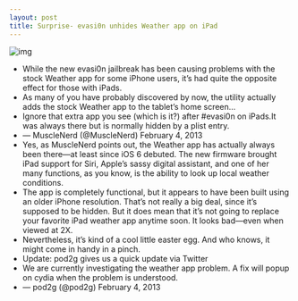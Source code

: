 ```yaml
---
layout: post
title: Surprise- evasi0n unhides Weather app on iPad
---
```

![img](http://media.idownloadblog.com/wp-content/uploads/2013/02/ipad-weather-app.png)
* While the new evasi0n jailbreak has been causing problems with the stock Weather app for some iPhone users, it’s had quite the opposite effect for those with iPads.
* As many of you have probably discovered by now, the utility actually adds the stock Weather app to the tablet’s home screen…
* Ignore that extra app you see (which is it?) after #evasi0n on iPads.It was always there but is normally hidden by a plist entry.
* — MuscleNerd (@MuscleNerd) February 4, 2013
* Yes, as MuscleNerd points out, the Weather app has actually always been there—at least since iOS 6 debuted. The new firmware brought iPad support for Siri, Apple’s sassy digital assistant, and one of her many functions, as you know, is the ability to look up local weather conditions.
* The app is completely functional, but it appears to have been built using an older iPhone resolution. That’s not really a big deal, since it’s supposed to be hidden. But it does mean that it’s not going to replace your favorite iPad weather app anytime soon. It looks bad—even when viewed at 2X.
* Nevertheless, it’s kind of a cool little easter egg. And who knows, it might come in handy in a pinch.
* Update: pod2g gives us a quick update via Twitter
* We are currently investigating the weather app problem. A fix will popup on cydia when the problem is understood.
* — pod2g (@pod2g) February 4, 2013

